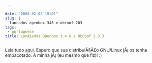 ```yaml
---

date: "2008-02-02 19:01"
slug: |
  lancados-openbox-346-e-obconf-203
tags:
 - portuguese
title: LanÃ§ados Openbox 3.4.6 e ObConf 2.0.3
---
```


Leia tudo [aqui](http://icculus.org/openbox/index.php/Openbox:News).
Espero que sua distribuiÃ§Ã£o GNU/Linux jÃ¡ os tenha empacotado. A minha
jÃ¡ (eu mesmo que fiz)! :)
